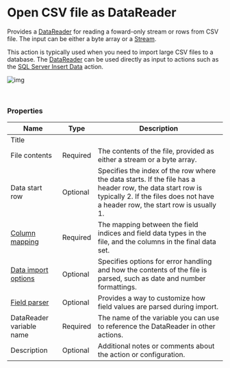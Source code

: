 # Open CSV file as DataReader

Provides a [DataReader](https://learn.microsoft.com/en-us/dotnet/api/system.data.idatareader) for reading a foward-only stream or rows from CSV file.
The input can be either a byte array or a [Stream](https://learn.microsoft.com/en-us/dotnet/api/system.io.stream).

This action is typically used when you need to import large CSV files to a database. The [DataReader](https://learn.microsoft.com/en-us/dotnet/api/system.data.idatareader) can be used directly as input to actions such as the [SQL Server Insert Data](../sql-server/insert-data.md) action.

![img](https://profitbasedocs.blob.core.windows.net/flowimages/getDataReaderCSV.png)

<br/>

### Properties

<!-- prettier-ignore-->
| Name                     | Type           | Description                                                                                          |
|--------------------------|----------------|------------------------------------------------------------------------------------------------------|
| Title                    |    |    |
| File contents | Required       |  The contents of the file, provided as either a stream or a byte array. |
| Data start row           | Optional | Specifies the index of the row where the data starts. If the file has a header row, the data start row is typically 2. If the files does not have a header row, the start row is usually 1. |
| [Column mapping](configuration-properties/column-mapping.md) | Required       | The mapping between the field indices and field data types in the file, and the columns in the final data set. |
| [Data import options](configuration-properties/data-import-options.md)      | Optional       | Specifies options for error handling and how the contents of the file is parsed, such as date and number formattings. |
| [Field parser](configuration-properties/field-parser.md)             | Optional       | Provides a way to customize how field values are parsed during import.                             |
| DataReader variable name | Required       | The name of the variable you can use to reference the DataReader in other actions.                   | 
| Description | Optional       | Additional notes or comments about the action or configuration. |
